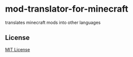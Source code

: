 # mod-translator-for-minecraft
translates minecraft mods into other languages

## License
[MIT License](LICENSE)